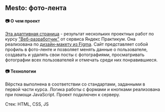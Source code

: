 ## Mesto: фото-лента
#### :camera: О чем проект
[Эта адаптивная страница](https://naborbukovok.github.io/mesto/) - результат нескольких проектных работ по курсу ["Веб-разработчик"](https://practicum.yandex.ru/web/) от сервиса Яндекс Практикум. Она реализована по [дизайн-макету из Figma](https://www.figma.com/file/2cn9N9jSkmxD84oJik7xL7/JavaScript.-Sprint-4?node-id=0%3A1). Сайт представляет собой профиль в фото-ленте и позволяет менять данные о пользователе, создавать и удалять свои посты с фотографиями, просматривать фотографии всех пользователей и отмечать среди них понравившиеся.
#### :camera: Технологии
Вёрстка выполнена в соответствии со стандартами, заданными в первой части курса. Логика работы с формами и кнопками реализована при помощи JavaScript. Проект подключен к серверу.

Стек: HTML, CSS, JS
